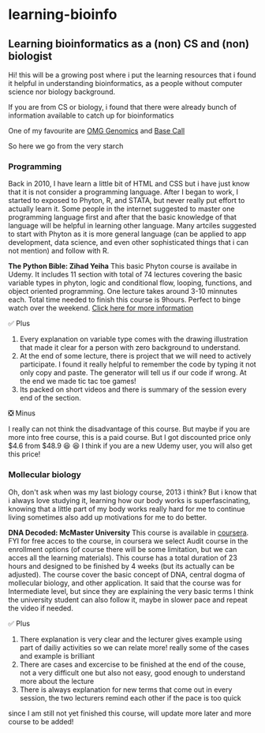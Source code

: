 # learning-bioinfo
## Learning bioinformatics as a (non) CS and (non) biologist

Hi! this will be a growing post where i put the learning resources that i found it helpful in understanding bioinformatics, as a people without computer science nor biology background. 

If you are from CS or biology, i found that there were already bunch of information available to catch up for bioinformatics

One of my favourite are [OMG Genomics](https://www.youtube.com/@OMGenomics/videos) and [Base Call](https://www.youtube.com/@BaseCalling/videos)

So here we go from the very starch 

### Programming
Back in 2010, I have learn a little bit of HTML and CSS but i have just know that it is not consider a programming language. After I began to work, I started to exposed to Phyton, R, and STATA, but never really put effort to actually learn it. Some people in the internet suggested to master one programming language first and after that the basic knowledge of that language will be helpful in learning other language. Many artciles suggested to start with Phyton as it is more general language (can be applied to app development, data science, and even other sophisticated things that i can not mention) and follow with R.

**The Python Bible: Zihad Yeiha**
This basic Phyton course is availabe in Udemy. It includes 11 section with total of 74 lectures covering the basic variable types in phyton, logic and conditional flow, looping, functions, and object oriented programming. One lecture takes around 3-10 minnutes each. Total time needed to finish this course is 9hours. Perfect to binge watch over the weekend. [Click here for more information](https://www.udemy.com/course/the-python-bible/)

:white_check_mark: Plus
1. Every explanation on variable type comes with the drawing illustration that made it clear for a person with zero background to understand. 
2. At the end of some lecture, there is project that we will need to actively participate. I found it really helpful to remember the code by typing it not only copy and paste. The generator will tell us if our code if wrong. At the end we made tic tac toe games!
3. Its packed on short videos and there is summary of the session every end of the section.

:negative_squared_cross_mark: Minus

I really can not think the disadvantage of this course.
But maybe if you are more into free course, this is a paid course. But I got discounted price only $4.6 from $48.9 :laughing:
:satisfied: I think if you are a new Udemy user, you will also get this price!


### Mollecular biology
Oh, don't ask when was my last biology course, 2013 i think?
But i know that i always love studying it, learning how our body works is superfascinating, knowing that a little part of my body works really hard for me to continue living sometimes also add up motivations for me to do better. 

**DNA Decoded: McMaster University**
This course is available in [coursera](https://www.coursera.org/learn/dna-decoded). FYI for free acces to the course, in coursera we select Audit course in the enrollment options (of course there will be some limitation, but we can acces all the learning materials). This course has a total duration of 23 hours and designed to be finished by 4 weeks (but its actually can be adjusted). The course cover the basic concept of DNA, central dogma of mollecular biology, and other application. It said that the course was for Intermediate level, but since they are explaining the very basic terms I think the university student can also follow it, maybe in slower pace and repeat the video if needed.

:white_check_mark: Plus
1. There explanation is very clear and the lecturer gives example using part of dailiy activities so we can relate more! really some of the cases and example is brilliant
2. There are cases and excercise to be finished at the end of the couse, not a very difficult one but also not easy, good enough to understand more about the lecture
3. There is always explanation for new terms that come out in every session, the two lecturers remind each other if the pace is too quick

since I am still not yet finished this course, will update more later and more course to be added!




